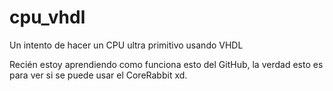 # cpu_vhdl
Un intento de hacer un CPU ultra primitivo usando VHDL


Recién estoy aprendiendo como funciona esto del GitHub, la verdad esto es para ver si se puede usar el CoreRabbit xd.
